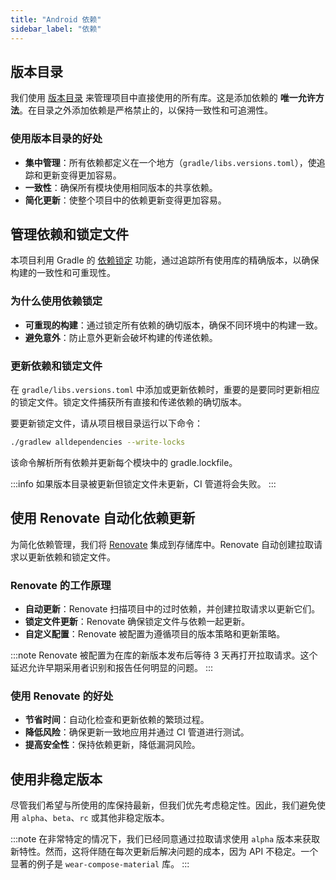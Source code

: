 ```yaml
---
title: "Android 依赖"
sidebar_label: "依赖"
---
```


## 版本目录

我们使用 [版本目录](https://docs.gradle.org/current/userguide/version_catalogs.html) 来管理项目中直接使用的所有库。这是添加依赖的 **唯一允许方法**。在目录之外添加依赖是严格禁止的，以保持一致性和可追溯性。

### 使用版本目录的好处

- **集中管理**：所有依赖都定义在一个地方（`gradle/libs.versions.toml`），使追踪和更新变得更加容易。
- **一致性**：确保所有模块使用相同版本的共享依赖。
- **简化更新**：使整个项目中的依赖更新变得更加容易。

## 管理依赖和锁定文件

本项目利用 Gradle 的 [依赖锁定](https://docs.gradle.org/current/userguide/dependency_locking.html) 功能，通过追踪所有使用库的精确版本，以确保构建的一致性和可重现性。

### 为什么使用依赖锁定

- **可重现的构建**：通过锁定所有依赖的确切版本，确保不同环境中的构建一致。
- **避免意外**：防止意外更新会破坏构建的传递依赖。

### 更新依赖和锁定文件

在 `gradle/libs.versions.toml` 中添加或更新依赖时，重要的是要同时更新相应的锁定文件。锁定文件捕获所有直接和传递依赖的确切版本。

要更新锁定文件，请从项目根目录运行以下命令：

```bash
./gradlew alldependencies --write-locks
```

该命令解析所有依赖并更新每个模块中的 gradle.lockfile。

:::info
如果版本目录被更新但锁定文件未更新，CI 管道将会失败。
:::

## 使用 Renovate 自动化依赖更新

为简化依赖管理，我们将 [Renovate](https://docs.renovatebot.com/) 集成到存储库中。Renovate 自动创建拉取请求以更新依赖和锁定文件。

### Renovate 的工作原理

- **自动更新**：Renovate 扫描项目中的过时依赖，并创建拉取请求以更新它们。
- **锁定文件更新**：Renovate 确保锁定文件与依赖一起更新。
- **自定义配置**：Renovate 被配置为遵循项目的版本策略和更新策略。

:::note
Renovate 被配置为在库的新版本发布后等待 3 天再打开拉取请求。这个延迟允许早期采用者识别和报告任何明显的问题。
:::

### 使用 Renovate 的好处

- **节省时间**：自动化检查和更新依赖的繁琐过程。
- **降低风险**：确保更新一致地应用并通过 CI 管道进行测试。
- **提高安全性**：保持依赖更新，降低漏洞风险。

## 使用非稳定版本

尽管我们希望与所使用的库保持最新，但我们优先考虑稳定性。因此，我们避免使用 `alpha`、`beta`、`rc` 或其他非稳定版本。

:::note
在非常特定的情况下，我们已经同意通过拉取请求使用 `alpha` 版本来获取新特性。然而，这将伴随在每次更新后解决问题的成本，因为 API 不稳定。一个显著的例子是 `wear-compose-material` 库。
:::